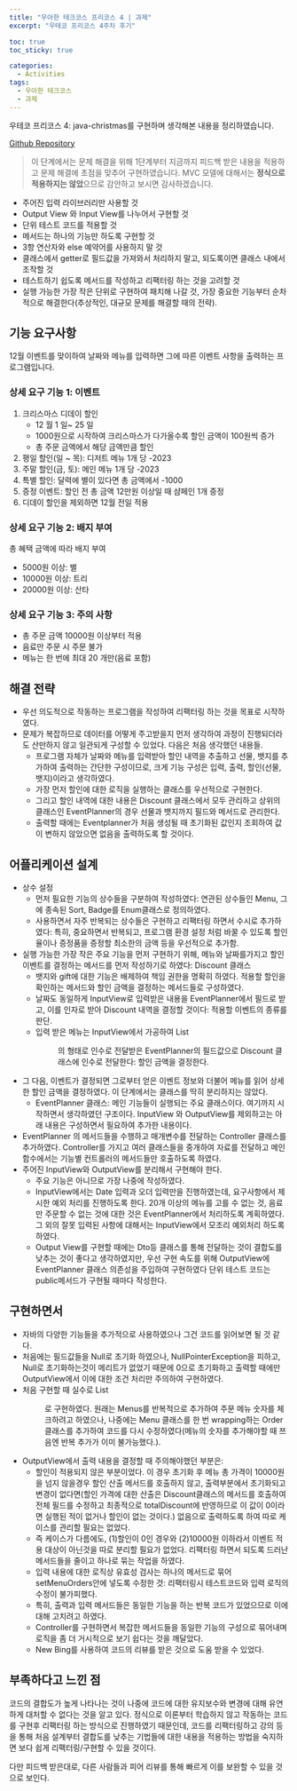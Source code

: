 ```yaml
---
title: "우아한 테크코스 프리코스 4 | 과제"
excerpt: "우테코 프리코스 4주차 후기"

toc: true
toc_sticky: true

categories:
  - Activities
tags:
  - 우아한 테크코스
  - 과제
---
```


우테코 프리코스 4: java-christmas를 구현하며 생각해본 내용을 정리하였습니다.

[Github Repository](https://github.com/dearmysolitude/java-christmas-6-dearmysolitude)

>이 단계에서는 문제 해결을 위해 1단계부터 지금까지 피드백 받은 내용을 적용하고 문제 해결에 초점을 맞추어 구현하였습니다. MVC 모델에 대해서는 **정식으로 적용하지는 않았**으므로 감안하고 보시면 감사하겠습니다.

- 주어진 입력 라이브러리만 사용할 것
- Output View 와 Input View를 나누어서 구현할 것
- 단위 테스트 코드를 적용할 것
- 메서드는 하나의 기능만 하도록 구현할 것
- 3항 연산자와 else 예약어를 사용하지 말 것
- 클래스에서 getter로 필드값을 가져와서 처리하지 말고, 되도록이면 클래스 내에서 조작할 것
- 테스트하기 쉽도록 메서드를 작성하고 리팩터링 하는 것을 고려할 것
- 실행 가능한 가장 작은 단위로 구현하여 패치해 나갈 것, 가장 중요한 기능부터 순차적으로 해결한다(추상적인, 대규모 문제를 해결할 때의 전략).

 
## 기능 요구사항

12월 이벤트를 맞이하여 날짜와 메뉴를 입력하면 그에 따른 이벤트 사항을 출력하는 프로그램입니다.
### 상세 요구 기능 1: 이벤트

1. 크리스마스 디데이 할인
   - 12 월 1 일~ 25 일
   - 1000원으로 시작하여 크리스마스가 다가올수록 할인 금액이 100원씩 증가
   - 총 주문 금액에서 해당 금액만큼 할인
2. 평일 할인(일 ~ 목): 디저트 메뉴 1개 당 -2023
3. 주말 할인(금, 토): 메인 메뉴 1개 당 -2023
4. 특별 할인: 달력에 별이 있다면 총 금액에서 -1000
5. 증정 이벤트: 할인 전 총 금액 12만원 이상일 때 샴페인 1개 증정
6. 디데이 할인을 제외하면 12월 전일 적용

### 상세 요구 기능 2: 배지 부여

총 혜택 금액에 따라 배지 부여
- 5000원 이상: 별
- 10000원 이상: 트리
- 20000원 이상: 산타

### 상세 요구 기능 3: 주의 사항

- 총 주문 금액 10000원 이상부터 적용
- 음료만 주문 시 주문 불가
- 메뉴는 한 번에 최대 20 개만(음료 포함)

 
## 해결 전략

- 우선 의도적으로 작동하는 프로그램을 작성하여 리팩터링 하는 것을 목표로 시작하였다.
- 문제가 복잡하므로 데이터를 어떻게 주고받을지 먼저 생각하여 과정이 진행되더라도 산만하지 않고 일관되게 구성할 수 있었다. 다음은 처음 생각했던 내용들.
    - 프로그램 자체가 날짜와 메뉴를 입력받아 할인 내역을 추출하고 선물, 뱃지를 추가하여 출력하는 간단한 구성이므로, 크게 기능 구성은 입력, 출력, 할인(선물, 뱃지)이라고 생각하였다.
    - 가장 먼저 할인에 대한 로직을 실행하는 클래스를 우선적으로 구현한다.
    - 그리고 할인 내역에 대한 내용은 Discount 클래스에서 모두 관리하고 상위의 클래스인 EventPlanner의 경우 선물과 뱃지까지 필드와 메서드로 관리한다.
    - 출력할 때에는 Eventplanner가 처음 생성될 때 초기화된 값인지 조회하여 값이 변하지 않았으면 없음을 출력하도록 할 것이다.

 
## 어플리케이션 설계

- 상수 설정
    - 먼저 필요한 기능의 상수들을 구분하여 작성하였다: 연관된 상수들인 Menu, 그에 종속된 Sort, Badge를  Enum클래스로 정의하였다.
    - 사용하면서 자주 반복되는 상수들은 구현하고 리팩터링 하면서 수시로 추가하였다: 특히, 중요하면서 반복되고, 프로그램 환경 설정 처럼 바꿀 수 있도록 할인율이나 증정품을 증정할 최소한의 금액 등을 우선적으로 추가함.
- 실행 가능한 가장 작은 주요 기능을 먼저 구현하기 위해, 메뉴와 날짜를가지고 할인 이벤트를 결정하는 메서드를 먼저 작성하기로 하였다: Discount 클래스
    - 뱃지와 gift에 대한 기능은 배제하여 책임 권한을 명확히 하였다.
        적용할 할인을 확인하는 메서드와 할인 금액을 결정하는 메서드들로 구성하였다.
    - 날짜도 동일하게 InputView로 입력받은 내용을 EventPlanner에서 필드로 받고, 이를 인자로 받아 Discount 내역을 결정할 것이다: 적용할 이벤트의 종류를 판단.
    - 입력 받은 메뉴는 InputView에서 가공하여 List<Menu>의 형태로 인수로 전달받은 EventPlanner의 필드값으로 Discount 클래스에 인수로 전달한다: 할인 금액을 결정한다.
- 그 다음, 이벤트가 결정되면 그로부터 얻은 이벤트 정보와 더불어 메뉴를 읽어 상세한 할인 금액을 결정하였다. 이 단계에서는 클래스를 딱히 분리하지는 않았다.
    - EventPlanner 클래스: 메인 기능들이 실행되는 주요 클래스이다.
    여기까지 시작하면서 생각하였던 구조이다. InputView 와 OutputView를 제외하고는 아래 내용은 구성하면서 필요하여 추가한 내용이다.
- EventPlanner 의 메서드들을 수행하고 매개변수를 전달하는 Controller 클래스를 추가하였다. Controller를 가지고 여러 클래스들을 중개하여 자료를 전달하고 메인 함수에서는 기능별 컨트롤러의 메서드들만 호출하도록 하였다.
- 주어진 InputView와 OutputView를 분리해서 구현해야 한다.
    - 주요 기능은 아니므로 가장 나중에 작성하였다.
    - InputView에서는 Date 입력과 오더 입력만을 진행하였는데, 요구사항에서 제시한 예외 처리를 진행하도록 한다. 20개 이상의 메뉴를 고를 수 없는 것, 음료만 주문할 수 없는 것에 대한 것은 EventPlanner에서 처리하도록 계획하였다. 그 외의 잘못 입력된 사항에 대해서는 InputView에서 모조리 예외처리 하도록 하였다.
    - Output View를 구현할 때에는 Dto등 클래스를 통해 전달하는 것이 결합도를 낮추는 것이 좋다고 생각하였지만, 우선 구현 속도를 위해 OutputView에 EventPlanner 클래스 의존성을 주입하여 구현하였다
    단위 테스트 코드는 public메서드가 구현될 때마다 작성한다.

## 구현하면서

- 자바의 다양한 기능들을 추가적으로 사용하였으나 그건 코드를 읽어보면 될 것 같다.
- 처음에는 필드값들을 Null로 초기화 하였으나, NullPointerException을 피하고, Null로 초기화하는것이 메리트가 없었기 때문에 0으로 초기화하고 출력할 때에만 OutputView에서 이에 대한 조건 처리만 주의하여 구현하였다.
- 처음 구현할 때 실수로 List<Menu>로 구현하였다. 원래는 Menus를 반복적으로 추가하여 주문 메뉴 숫자를 체크하려고 하였으나, 나중에는 Menu 클래스를 한 번 wrapping하는 Order클래스를 추가하여 코드를 다시 수정하였다(메뉴의 숫자를 추가해야할 때 쯔음엔 반복 추가가 이미 불가능했다.).
- OutputView에서 출력 내용을 결정할 때 주의해야했던 부분은:
    - 할인이 적용되지 않은 부분이었다. 이 경우 초기화 후 메뉴 총 가격이 10000원을 넘지 않을경우 할인 산출 메서드를 호출하지 않고, 출력부분에서 초기화되고 변경이 없다면(할인 가격에 대한 산출은 Discount클래스의 메서드를 호출하여 전체 필드를 수정하고 최종적으로 totalDiscount에 반영하므로 이 값이 0이라면 실행된 적이 없거나 할인이 없는 것이다.) 없음으로 출력하도록 하여 따로 케이스를 관리할 필요는 없었다.
    - 즉 케이스가 다름에도, (1)할인이 0인 경우와 (2)10000원 이하라서 이벤트 적용 대상이 아닌것을 따로 분리할 필요가 없었다.
    리팩터링 하면서 되도록 드러난 메서드들을 줄이고 하나로 묶는 작업을 하였다.
    - 입력 내용에 대한 로직상 유효성 검사는 하나의 메서드로 묶어 setMenuOrders안에 넣도록 수정한 것: 리팩터링시 테스트코드와 입력 로직의 수정이 불가피했다.
    - 특히, 출력과 입력 메서드들은 동일한 기능을 하는 반복 코드가 있었으므로 이에 대해 고치려고 하였다.
    - Controller를 구현하면서 복잡한 메서드들을 동일한 기능의 구성으로 묶어내며 로직을 좀 더 거시적으로 보기 쉽다는 것을 깨달았다.
    - New Bing를 사용하여 코드의 리뷰를 받은 것으로 도움 받을 수 있었다.

 
## 부족하다고 느낀 점

코드의 결합도가 높게 나타나는 것이 나중에 코드에 대한 유지보수와 변경에 대해 유연하게 대처할 수 없다는 것을 알고 있다. 정식으로 이론부터 학습하지 않고 작동하는 코드를 구현후 리팩터링 하는 방식으로 진행하였기 때문인데, 코드를 리팩터링하고 강의 등을 통해 처음 설계부터 결합도를 낮추는 기법들에 대한 내용을 적용하는 방법을 숙지하면 보다 쉽게 리팩터링/구현할 수 있을 것이다.

다만 피드백 받은대로, 다른 사람들과 피어 리뷰를 통해 빠르게 이를 보완할 수 있을 것으로 보인다.